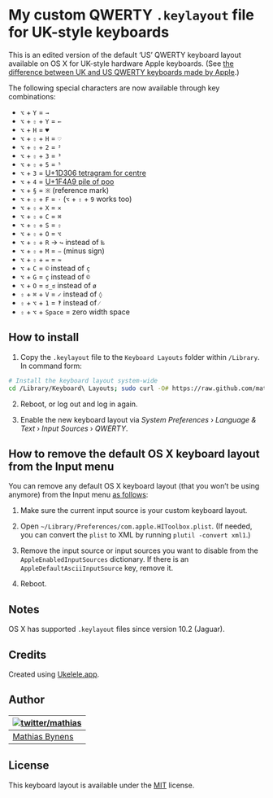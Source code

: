 # My custom QWERTY `.keylayout` file for UK-style keyboards

This is an edited version of the default ‘US’ QWERTY keyboard layout available on OS X for UK-style hardware Apple keyboards. (See [the difference between UK and US QWERTY keyboards made by Apple](http://apple.stackexchange.com/a/106059/4408).)

The following special characters are now available through key combinations:

* `⌥` + `Y` = `→`
* `⌥` + `⇧` + `Y` = `←`
* `⌥` + `H` = `♥`
* `⌥` + `⇧` + `H` = `♡`
* `⌥` + `⇧` + `2` = `²`
* `⌥` + `⇧` + `3` = `³`
* `⌥` + `⇧` + `5` = `⁵`
* `⌥` + `3` = [U+1D306 tetragram for centre](http://codepoints.net/U+1D306)
* `⌥` + `4` = [U+1F4A9 pile of poo](http://codepoints.net/U+1F4A9)
* `⌥` + `§` = `※` (reference mark)
* `⌥` + `⇧` + `F` = `·` (`⌥` + `⇧` + `9` works too)
* `⌥` + `⇧` + `X` = `×`
* `⌥` + `⇧` + `C` = `⌘`
* `⌥` + `⇧` + `S` = `⇧`
* `⌥` + `⇧` + `O` = `⌥`
* `⌥` + `⇧` + `R` → `↪` instead of `‰`
* `⌥` + `⇧` + `M` = `−` (minus sign)
* `⌥` + `⇧` + `=` = `≈`
* `⌥` + `C` = `©` instead of `ç`
* `⌥` + `G` = `ç` instead of `©`
* `⌥` + `O` = `ಠ_ಠ` instead of `ø`
* `⇧` + `⌘` + `V` = `✓` instead of `◊`
* `⇧` + `⌥` + `1` = `‽` instead of `⁄`
* `⇧` + `⌥` + `Space` = zero width space

## How to install

1. Copy the `.keylayout` file to the `Keyboard Layouts` folder within `/Library`. In command form:

```bash
# Install the keyboard layout system-wide
cd /Library/Keyboard\ Layouts; sudo curl -O# https://raw.github.com/mathiasbynens/custom.keylayout/master/uk-qwerty/qwerty.keylayout
```

2. Reboot, or log out and log in again.

3. Enable the new keyboard layout via _System Preferences_ › _Language & Text_ › _Input Sources_ › _QWERTY_.

## How to remove the default OS X keyboard layout from the Input menu

You can remove any default OS X keyboard layout (that you won’t be using anymore) from the Input menu [as follows](http://osxnotes.net/keylayout-files-and-ukelele.html#disabling-other-input-sources):

1. Make sure the current input source is your custom keyboard layout.

2. Open `~/Library/Preferences/com.apple.HIToolbox.plist`. (If needed, you can convert the `plist` to XML by running `plutil -convert xml1`.)

3. Remove the input source or input sources you want to disable from the `AppleEnabledInputSources` dictionary. If there is an `AppleDefaultAsciiInputSource` key, remove it.

4. Reboot.

## Notes

OS X has supported `.keylayout` files since version 10.2 (Jaguar).

## Credits

Created using [Ukelele.app](http://scripts.sil.org/ukelele).

## Author

| [![twitter/mathias](http://gravatar.com/avatar/24e08a9ea84deb17ae121074d0f17125?s=70)](http://twitter.com/mathias "Follow @mathias on Twitter") |
|---|
| [Mathias Bynens](http://mathiasbynens.be/) |

## License

This keyboard layout is available under the [MIT](http://mths.be/mit) license.
